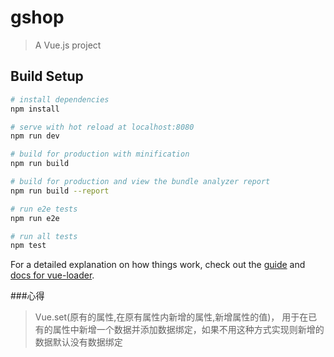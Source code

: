 # gshop

> A Vue.js project

## Build Setup

``` bash
# install dependencies
npm install

# serve with hot reload at localhost:8080
npm run dev

# build for production with minification
npm run build

# build for production and view the bundle analyzer report
npm run build --report

# run e2e tests
npm run e2e

# run all tests
npm test
```

For a detailed explanation on how things work, check out the [guide](http://vuejs-templates.github.io/webpack/) and [docs for vue-loader](http://vuejs.github.io/vue-loader).

###心得
>Vue.set(原有的属性,在原有属性内新增的属性,新增属性的值)，
> 用于在已有的属性中新增一个数据并添加数据绑定，如果不用这种方式实现则新增的数据默认没有数据绑定
